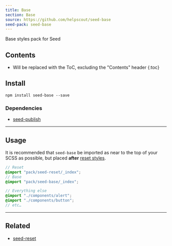 ```yaml
---
title: Base
section: Base
source: https://github.com/helpscout/seed-base
seed-pack: seed-base
---
```


Base styles pack for Seed

## Contents

* Will be replaced with the ToC, excluding the "Contents" header
{:toc}

## Install

```
npm install seed-base --save
```


### Dependencies

* [seed-publish](/seed/packs/seed-publish)



---



## Usage

It is recommended that `seed-base` be imported as near to the top of your SCSS as possible, but placed **after** [reset styles](/seed/packs/seed-reset).

```main.scss
// Reset
@import "pack/seed-reset/_index";
// Base
@import "pack/seed-base/_index";

// Everything else
@import "./components/alert";
@import "./components/button";
// etc…
```



---



## Related

* [seed-reset](/seed/packs/seed-reset)
